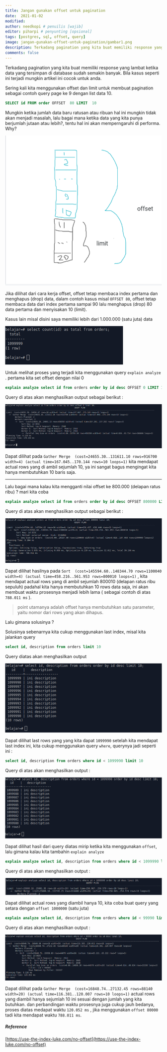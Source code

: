 ```yaml
---
title: Jangan gunakan offset untuk pagination 
date:  2021-01-02
modified:
author: needkopi # penuilis [wajib]
editor: piharpi # penyunting [opsional]
tags: [postgres, sql, offset, query]
image: jangan-gunakan-offset-untuk-pagination/gambar1.png
description: Terkadang pagination yang kita buat memiliki response yang lambat ketika data yang tersimpan di database sudah semakin banyak. Bila kasus seperti ini terjadi mungkin artikel ini cocok untuk anda.
comments: false
---
```


Terkadang pagination yang kita buat memiliki response yang lambat ketika data yang tersimpan di database sudah semakin banyak. Bila kasus seperti ini terjadi mungkin artikel ini cocok untuk anda.

Sering kali kita menggunakan offset dan limit untuk membuat pagination sebagai contoh query page ke 9 dengan list data 10.

``` sql
SELECT id FROM order OFFSET  80 LIMIT  10
```

Mungkin ketika jumlah data baru ratusan atau ribuan hal ini mungkin tidak akan menjadi masalah, lalu bagai mana ketika data yang kita punya berjumlah jutaan atau lebih?, tentu hal ini akan memperngaruhi di performa. Why? 

![](gambar1.png)

Jika dilihat dari cara kerja offset, offset tetap membaca index pertama dan menghapus (drop) data, dalam contoh kasus misal `OFFSET 80`, offset tetap membaca data dari index pertama sampai 90 lalu menghapus (drop) 80 data pertama dan menyisakan 10 (limit).

Kasus lain misal disini saya memiliki lebih dari 1.000.000 (satu juta) data

![](count.png)

Untuk melihat proses yang terjadi kita menggunakan query `explain analyze` . pertama kita set offset dengan nilai 0

``` sql
explain analyze select id from orders order by id desc OFFSET 0 LIMIT 10
```

Query di atas akan menghasilkan output sebagai berikut :

![](sql1.png)

Dapat dilihat pada `Gather Merge  (cost=24655.30..131611.10 rows=916700 width=4) (actual time=167.045..170.144 rows=10 loops=1)` kita mendapat actual rows yang di ambil sejumlah 10, ya ini sangat bagus mengingat kita hanya membutuhkan 10 baris saja. 

--- 

Lalu bagai mana kalau kita mengganti nilai offset ke 800.000 (delapan ratus ribu) ? mari kita coba

``` sql
explain analyze select id from orders order by id desc OFFSET 800000 LIMIT 10
```

Query di atas akan menghasilkan output sebagai berikut :

![](sql2.png)

Dapat dilihat hasilnya pada `Sort  (cost=145594.60..148344.70 rows=1100040 width=4) (actual time=458.216..561.953 rows=800010 loops=1)` , kita mendapat actual rows yang di ambil sejumlah 800010 (delapan ratus ribu sepuluh) padahal kita hanya membutuhkan 10 rows data saja, ini akan membuat waktu prosesnya menjadi lebih lama ( sebagai contoh di atas `788.011 ms` ).

> point utamanya adalah offset hanya membutuhkan satu parameter, yaitu nomor dari rows yang akan dihapus.

Lalu gimana solusinya ?

Solusinya sebenarnya kita cukup menggunakan last index, misal kita jalankan query 

``` sql
select id, description from orders limit 10
```

Query diatas akan menghasilkan output

![](sql3.png)

Dapat dilihat last rows yang yang kita dapat `1099990` setelah kita mendapat last index ini, kita cukup menggunakan query `where`, querynya jadi seperti ini :

``` sql 
select id, description from orders where id < 1099990 limit 10
```

Query di atas akan menghasilkan output :

![](sql4.png)

Dapat dilihat hasil dari query diatas mirip ketika kita menggunakan `offset`, lalu gimana kalau kita tambahin `explain analyze`

``` sql
explain analyze select id, description from orders where id < 1099990 limit 10
```

Query di atas akan menghasilkan output :

![](sql5.png)

Dapat dilihat actual rows yang diambil hanya 10, kita coba buat query yang setara dengan `offset 1000000` (satu juta) 

``` sql
explain analyze select id, description from orders where id < 99990 limit 10
```

Query di atas akan menghasilkan output :

![](sql6.png)

Dapat dilihat pada `Gather Merge  (cost=16848.74..27132.45 rows=88140 width=20) (actual time=116.381..120.007 rows=10 loops=1)` actual rows yang diambil hanya sejumlah 10 ini sesuai dengan jumlah yang kita butuhkan. dan perbandingan waktu prosesnya juga cukup jauh bedanya, proses diatas medapat waktu `120.052 ms` , jika menggunakan `offset 80000` tadi kita mendapat waktu `788.011 ms`. 

##### Reference
[https://use-the-index-luke.com/no-offset](https://use-the-index-luke.com/no-offset)